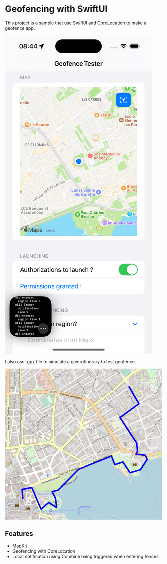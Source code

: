 # Geofencing with SwiftUI

This project is a sample that use SwiftUI and CoreLocation to make a geofence app.

![](Screenshot.png)

I also use .gpx file to simulate a given itinerary to test geofence.

![](Itinerary.png)

## Features
* MapKit
* Geofencing with CoreLocation
* Local notification using Combine being triggered when entering fences



